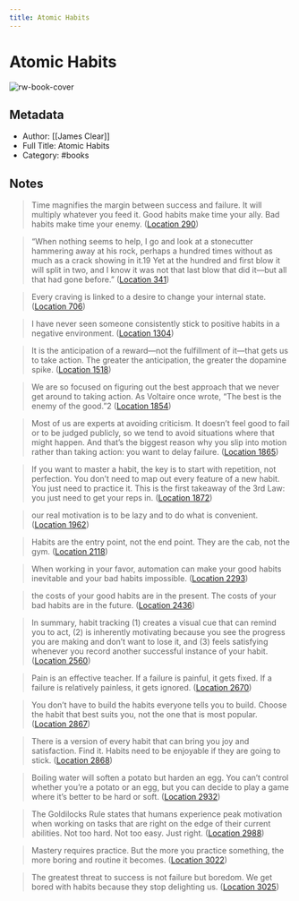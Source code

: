 ```yaml
---
title: Atomic Habits
---
```

# Atomic Habits

![rw-book-cover](https://images-na.ssl-images-amazon.com/images/I/518Euyvc5jL._SL200_.jpg)

## Metadata
- Author: [[James Clear]]
- Full Title: Atomic Habits
- Category: #books

## Notes
> Time magnifies the margin between success and failure. It will multiply whatever you feed it. Good habits make time your ally. Bad habits make time your enemy. ([Location 290](https://readwise.io/to_kindle?action=open&asin=B01N5AX61W&location=290))

> “When nothing seems to help, I go and look at a stonecutter hammering away at his rock, perhaps a hundred times without as much as a crack showing in it.19 Yet at the hundred and first blow it will split in two, and I know it was not that last blow that did it—but all that had gone before.” ([Location 341](https://readwise.io/to_kindle?action=open&asin=B01N5AX61W&location=341))

> Every craving is linked to a desire to change your internal state. ([Location 706](https://readwise.io/to_kindle?action=open&asin=B01N5AX61W&location=706))

> I have never seen someone consistently stick to positive habits in a negative environment. ([Location 1304](https://readwise.io/to_kindle?action=open&asin=B01N5AX61W&location=1304))

> It is the anticipation of a reward—not the fulfillment of it—that gets us to take action. The greater the anticipation, the greater the dopamine spike. ([Location 1518](https://readwise.io/to_kindle?action=open&asin=B01N5AX61W&location=1518))

> We are so focused on figuring out the best approach that we never get around to taking action. As Voltaire once wrote, “The best is the enemy of the good.”2 ([Location 1854](https://readwise.io/to_kindle?action=open&asin=B01N5AX61W&location=1854))

> Most of us are experts at avoiding criticism. It doesn’t feel good to fail or to be judged publicly, so we tend to avoid situations where that might happen. And that’s the biggest reason why you slip into motion rather than taking action: you want to delay failure. ([Location 1865](https://readwise.io/to_kindle?action=open&asin=B01N5AX61W&location=1865))

> If you want to master a habit, the key is to start with repetition, not perfection. You don’t need to map out every feature of a new habit. You just need to practice it. This is the first takeaway of the 3rd Law: you just need to get your reps in. ([Location 1872](https://readwise.io/to_kindle?action=open&asin=B01N5AX61W&location=1872))

> our real motivation is to be lazy and to do what is convenient. ([Location 1962](https://readwise.io/to_kindle?action=open&asin=B01N5AX61W&location=1962))

> Habits are the entry point, not the end point. They are the cab, not the gym. ([Location 2118](https://readwise.io/to_kindle?action=open&asin=B01N5AX61W&location=2118))

> When working in your favor, automation can make your good habits inevitable and your bad habits impossible. ([Location 2293](https://readwise.io/to_kindle?action=open&asin=B01N5AX61W&location=2293))

> the costs of your good habits are in the present. The costs of your bad habits are in the future. ([Location 2436](https://readwise.io/to_kindle?action=open&asin=B01N5AX61W&location=2436))

> In summary, habit tracking (1) creates a visual cue that can remind you to act, (2) is inherently motivating because you see the progress you are making and don’t want to lose it, and (3) feels satisfying whenever you record another successful instance of your habit. ([Location 2560](https://readwise.io/to_kindle?action=open&asin=B01N5AX61W&location=2560))

> Pain is an effective teacher. If a failure is painful, it gets fixed. If a failure is relatively painless, it gets ignored. ([Location 2670](https://readwise.io/to_kindle?action=open&asin=B01N5AX61W&location=2670))

> You don’t have to build the habits everyone tells you to build. Choose the habit that best suits you, not the one that is most popular. ([Location 2867](https://readwise.io/to_kindle?action=open&asin=B01N5AX61W&location=2867))

> There is a version of every habit that can bring you joy and satisfaction. Find it. Habits need to be enjoyable if they are going to stick. ([Location 2868](https://readwise.io/to_kindle?action=open&asin=B01N5AX61W&location=2868))

> Boiling water will soften a potato but harden an egg. You can’t control whether you’re a potato or an egg, but you can decide to play a game where it’s better to be hard or soft. ([Location 2932](https://readwise.io/to_kindle?action=open&asin=B01N5AX61W&location=2932))

> The Goldilocks Rule states that humans experience peak motivation when working on tasks that are right on the edge of their current abilities. Not too hard. Not too easy. Just right. ([Location 2988](https://readwise.io/to_kindle?action=open&asin=B01N5AX61W&location=2988))

> Mastery requires practice. But the more you practice something, the more boring and routine it becomes. ([Location 3022](https://readwise.io/to_kindle?action=open&asin=B01N5AX61W&location=3022))

> The greatest threat to success is not failure but boredom. We get bored with habits because they stop delighting us. ([Location 3025](https://readwise.io/to_kindle?action=open&asin=B01N5AX61W&location=3025))

